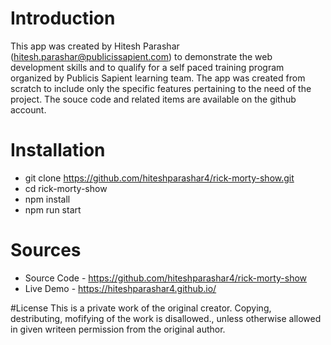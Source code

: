 # Introduction
This app was created by Hitesh Parashar (hitesh.parashar@publicissapient.com) to demonstrate the web development skills and to qualify for a self paced training program organized by Publicis Sapient learning team. The app was created from scratch to include only the specific features pertaining to the need of the project. The souce code and related items are available on the github account.

# Installation
- git clone https://github.com/hiteshparashar4/rick-morty-show.git
- cd rick-morty-show
- npm install
- npm run start

# Sources
- Source Code - https://github.com/hiteshparashar4/rick-morty-show
- Live Demo - https://hiteshparashar4.github.io/

#License
This is a private work of the original creator. Copying, destributing, mofifying of the work is disallowed., unless otherwise allowed in given writeen permission from the original author. 


